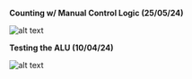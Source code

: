 **Counting w/ Manual Control Logic (25/05/24)**

![alt text](https://youtu.be/cGufHGSTiuM)

**Testing the ALU (10/04/24)**

![alt text](https://youtu.be/OblWvOqAwRo)
